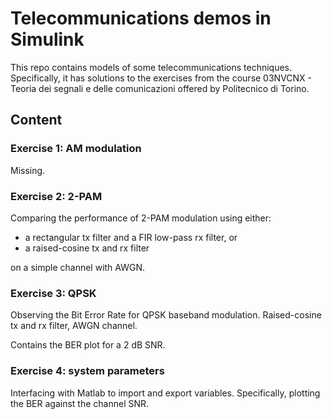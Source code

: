 # Telecommunications demos in Simulink

This repo contains models of some telecommunications techniques. Specifically, it has solutions to the exercises from the course 03NVCNX - 
Teoria dei segnali e delle comunicazioni offered by Politecnico di Torino.

## Content

### Exercise 1: AM modulation

Missing.

### Exercise 2: 2-PAM

Comparing the performance of 2-PAM modulation using either:

 * a rectangular tx filter and a FIR low-pass rx filter, or
 * a raised-cosine tx and rx filter

on a simple channel with AWGN.

### Exercise 3: QPSK

Observing the Bit Error Rate for QPSK baseband modulation. Raised-cosine tx and rx filter, AWGN channel.

Contains the BER plot for a 2 dB SNR.

### Exercise 4: system parameters

Interfacing with Matlab to import and export variables. Specifically, plotting the BER against the channel SNR.
